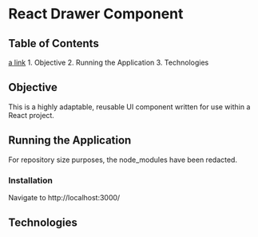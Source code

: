 # React Drawer Component

Table of Contents
------
[a link](#objective) 1. Objective
2. Running the Application
3. Technologies

## Objective
This is a highly adaptable, reusable UI component written for use within a React project.

## Running the Application
For repository size purposes, the node_modules have been redacted.

### Installation


Navigate to http://localhost:3000/

## Technologies
